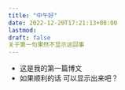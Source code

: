 ```yaml
---
title: "中午好"
date: 2022-12-20T17:21:13+08:00
lastmod: 
draft: false
关于第一句果然不显示这回事
---
```




- 这是我的第一篇博文
- 如果顺利的话 可以显示出来吧？
